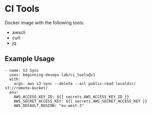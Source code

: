 # CI Tools

Docker image with the following tools:
  - awscli
  - curl
  - jq

## Example Usage

```
- name: S3 Sync
  uses: beginning-devops-lab/ci_tools@v1
  with:
    args: aws s3 sync --delete --acl public-read localdir/ s3://remote-bucket/
  env:
    AWS_ACCESS_KEY_ID: ${{ secrets.AWS_ACCESS_KEY_ID }}
    AWS_SECRET_ACCESS_KEY: ${{ secrets.AWS_SECRET_ACCESS_KEY }}
    AWS_DEFAULT_REGION: "eu-west-3"
```